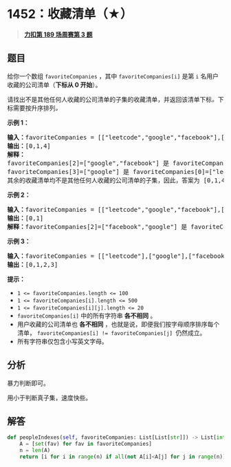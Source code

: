 # 1452：收藏清单（★）


> <u>**[力扣第 189 场周赛第 3 题](https://leetcode.cn/problems/people-whose-list-of-favorite-companies-is-not-a-subset-of-another-list/)**</u>

## 题目

<p>给你一个数组 <code>favoriteCompanies</code> ，其中 <code>favoriteCompanies[i]</code> 是第 <code>i</code> 名用户收藏的公司清单（<strong>下标从 0 开始</strong>）。</p>

<p>请找出不是其他任何人收藏的公司清单的子集的收藏清单，并返回该清单下标<em>。</em>下标需要按升序排列<em>。</em></p>



<p><strong>示例 1：</strong></p>

<pre><strong>输入：</strong>favoriteCompanies = [[&quot;leetcode&quot;,&quot;google&quot;,&quot;facebook&quot;],[&quot;google&quot;,&quot;microsoft&quot;],[&quot;google&quot;,&quot;facebook&quot;],[&quot;google&quot;],[&quot;amazon&quot;]]
<strong>输出：</strong>[0,1,4]
<strong>解释：</strong>
favoriteCompanies[2]=[&quot;google&quot;,&quot;facebook&quot;] 是 favoriteCompanies[0]=[&quot;leetcode&quot;,&quot;google&quot;,&quot;facebook&quot;] 的子集。
favoriteCompanies[3]=[&quot;google&quot;] 是 favoriteCompanies[0]=[&quot;leetcode&quot;,&quot;google&quot;,&quot;facebook&quot;] 和 favoriteCompanies[1]=[&quot;google&quot;,&quot;microsoft&quot;] 的子集。
其余的收藏清单均不是其他任何人收藏的公司清单的子集，因此，答案为 [0,1,4] 。
</pre>

<p><strong>示例 2：</strong></p>

<pre><strong>输入：</strong>favoriteCompanies = [[&quot;leetcode&quot;,&quot;google&quot;,&quot;facebook&quot;],[&quot;leetcode&quot;,&quot;amazon&quot;],[&quot;facebook&quot;,&quot;google&quot;]]
<strong>输出：</strong>[0,1]
<strong>解释：</strong>favoriteCompanies[2]=[&quot;facebook&quot;,&quot;google&quot;] 是 favoriteCompanies[0]=[&quot;leetcode&quot;,&quot;google&quot;,&quot;facebook&quot;] 的子集，因此，答案为 [0,1] 。
</pre>

<p><strong>示例 3：</strong></p>

<pre><strong>输入：</strong>favoriteCompanies = [[&quot;leetcode&quot;],[&quot;google&quot;],[&quot;facebook&quot;],[&quot;amazon&quot;]]
<strong>输出：</strong>[0,1,2,3]
</pre>



<p><strong>提示：</strong></p>

<ul>
<li><code>1 &lt;= favoriteCompanies.length &lt;= 100</code></li>
<li><code>1 &lt;= favoriteCompanies[i].length &lt;= 500</code></li>
<li><code>1 &lt;= favoriteCompanies[i][j].length &lt;= 20</code></li>
<li><code>favoriteCompanies[i]</code> 中的所有字符串 <strong>各不相同</strong> 。</li>
<li>用户收藏的公司清单也 <strong>各不相同</strong> ，也就是说，即便我们按字母顺序排序每个清单， <code>favoriteCompanies[i] != favoriteCompanies[j] </code>仍然成立。</li>
<li>所有字符串仅包含小写英文字母。</li>
</ul>


## 分析

暴力判断即可。

用小于判断真子集，速度快些。

## 解答


```python
def peopleIndexes(self, favoriteCompanies: List[List[str]]) -> List[int]:
	A = [set(fav) for fav in favoriteCompanies]
	n = len(A)
	return [i for i in range(n) if all(not A[i]<A[j] for j in range(n))]
```
